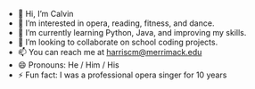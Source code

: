 - 👋 Hi, I’m Calvin
- 👀 I’m interested in opera, reading, fitness, and dance.
- 🌱 I’m currently learning Python, Java, and improving my skills.
- 💞️ I’m looking to collaborate on school coding projects.
- 📫 You can reach me at harriscm@merrimack.edu
- 😄 Pronouns: He / Him / His
- ⚡ Fun fact: I was a professional opera singer for 10 years

<!---
CMHarris23/CMHarris23 is a ✨ special ✨ repository because its `README.md` (this file) appears on your GitHub profile.
You can click the Preview link to take a look at your changes.
--->
